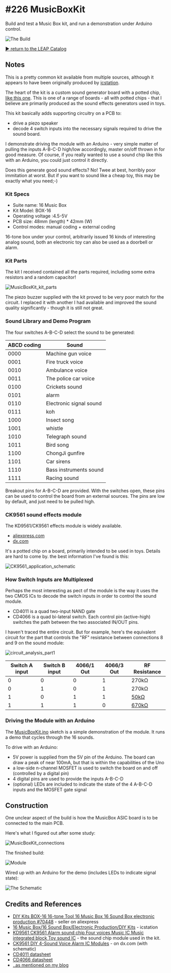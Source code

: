 # #226 MusicBoxKit

Build and test a Music Box kit, and run a demonstration under Arduino control.

![The Build](./assets/MusicBoxKit_build.jpg?raw=true)


[:arrow_forward: return to the LEAP Catalog](https://leap.tardate.com)

## Notes

This is a pretty common kit available from multiple sources, although it appears to have been originally produced by
[icstation](http://www.icstation.com/music-box16-sound-boxelectronic-productiondiy-kits-p-1750.html).

The heart of the kit is a custom sound generator board with a potted chip,
[like this one](http://www.aliexpress.com/item/KD9561-CK9561-Alarm-sound-chip-Four-voices-Music-IC-Music-integrated-block-Toy-sound-IC/32666515252.html?spm=2114.30010308.3.237.VB9BEX&ws_ab_test=searchweb201556_0,searchweb201602_3_10037_10017_405_507_10033_406_10032,searchweb201603_1&btsid=9e0eeb93-3a5d-405e-bfd5-05782cf1de0c). This is one of a range of boards - all with potted chips - that I believe are primarily produced as the sound effects generators
used in toys.

This kit basically adds supporting circuitry on a PCB to:

* drive a piezo speaker
* decode 4 switch inputs into the necessary signals required to drive the sound board.

I demonstrate driving the module with an Arduino - very simple matter of pulling the inputs A-B-C-D high/low accordingly, master on/off thrown in for good measure. Of course, if you really wanted to use a sound chip like this with an Arduino, you could just control it directly.

Does this generate good sound effects? No! Twee at best, horribly poor immitation at worst. But if you want to sound like a cheap toy, this may be
exactly what you need;-)

### Kit Specs

* Suite name: 16 Music Box
* Kit Model: BOX-16
* Operating voltage :4.5-5V
* PCB size: 48mm (length) * 42mm (W)
* Control modes: manual coding + external coding

16-tone box under your control, arbitrarily issued 16 kinds of interesting analog sound, both an electronic toy can also be used as a doorbell or alarm.

### Kit Parts

The kit I received contained all the parts required, including some extra resistors and a random capacitor!

![MusicBoxKit_kit_parts](./assets/MusicBoxKit_kit_parts.jpg?raw=true)

The piezo buzzer supplied with the kit proved to be very poor match for the circuit.
I replaced it with another I had available and improved the sound quality significantly - though it is still not great.


### Sound Library and Demo Program

The four switches A-B-C-D select the sound to be generated:

| ABCD coding | Sound                   |
|-------------|-------------------------|
| 0000        | Machine gun voice       |
| 0001        | Fire truck voice        |
| 0010        | Ambulance voice         |
| 0011        | The police car voice    |
| 0100        | Crickets sound          |
| 0101        | alarm                   |
| 0110        | Electronic signal sound |
| 0111        | koh                     |
| 1000        | Insect song             |
| 1001        | whistle                 |
| 1010        | Telegraph sound         |
| 1011        | Bird song               |
| 1100        | ChongJi gunfire         |
| 1101        | Car sirens              |
| 1110        | Bass instruments sound  |
| 1111        | Racing sound            |

Breakout pins for A-B-C-D are provided. With the switches open, these pins can be used to control the board from an
external sources. The pins are low by default, and just need to be pulled high.

### CK9561 sound effects module

The KD9561/CK9561 effects module is widely available.

* [aliexpress.com](http://www.aliexpress.com/item/KD9561-CK9561-Alarm-sound-chip-Four-voices-Music-IC-Music-integrated-block-Toy-sound-IC/32666515252.html?spm=2114.30010308.3.237.VB9BEX&ws_ab_test=searchweb201556_0,searchweb201602_3_10037_10017_405_507_10033_406_10032,searchweb201603_1&btsid=9e0eeb93-3a5d-405e-bfd5-05782cf1de0c)
* [dx.com](http://www.dx.com/p/ck9561-diy-4-sound-voice-alarm-ic-modules-brown-silver-4-pcs-342698#.V3iBKpN97XE)

It's a potted chip on a board, primarily intended to be used in toys. Details are hard to come by. the best information I've found is this:

![CK9561_application_schematic](./assets/CK9561_application_schematic.png?raw=true)


### How Switch Inputs are Multiplexed

Perhaps the most interesting as pect of the module is the way it uses the two CMOS ICs to decode the switch inputs
in order to control the sound module.

* CD4011 is a quad two-input NAND gate
* CD4066 is a quad bi-lateral switch. Each control pin (active-high) switches the path between the two associated IN/OUT pins.

I haven't traced the entire circuit. But for example, here's the equivalent circuit for the part that controls the "RF" resistance between connections 8 and 9 on the sound module:

![circuit_analysis_part1](./assets/circuit_analysis_part1.jpg?raw=true)

| Switch A input | Switch B input | 4066/1 Out | 4066/3 Out | RF Resistance |
|----------------|----------------|------------|------------|---------------|
| 0              | 0              | 0          | 1          | 270kΩ         |
| 0              | 1              | 0          | 1          | 270kΩ         |
| 1              | 0              | 1          | 1          | [50kΩ](http://toolbox.tardate.com/?formula=62%7C270#ResistorCalculator) |
| 1              | 1              | 1          | 0          | [670kΩ](http://toolbox.tardate.com/?formula=(62%7C270)%2B620#ResistorCalculator) |


### Driving the Module with an Arduino

The [MusicBoxKit.ino](./MusicBoxKit.ino) sketch is a simple demonstration of the module.
It runs a demo that cycles through the 16 sounds.

To drive with an Arduino:

* 5V power is supplied from the 5V pin of the Arduino. The board can draw a peak of near 100mA, but that is within the capabilities of the Uno
* a low-side n-channel MOSFET is used to switch the board on and off (controlled by a digital pin)
* 4 digital pins are used to provide the inputs A-B-C-D
* (optional) LEDs are included to indicate the state of the 4 A-B-C-D inputs and the MOSFET gate signal


## Construction

One unclear aspect of the build is how the MusicBox ASIC board is to be connected to the main PCB.

Here's what I figured out after some study:

![MusicBoxKit_connections](./assets/MusicBoxKit_connections.png?raw=true)

The finished build:

![Module](./assets/MusicBoxKit_module.jpg?raw=true)

Wired up with an Arduino for the demo (includes LEDs to indicate signal state):

![The Schematic](./assets/MusicBoxKit_schematic.jpg?raw=true)

## Credits and References
* [DIY Kits BOX-16 16-tone Tool 16 Music Box 16 Sound Box electronic production #70448](http://www.aliexpress.com/item/DIY-Kits-BOX-16-16-tone-Tool-16-Music-Box-16-Sound-Box-electronic-production-70448/32361863021.html) - seller on aliexpress
* [16 Music Box/16 Sound Box/Electronic Production/DIY Kits](http://www.icstation.com/music-box16-sound-boxelectronic-productiondiy-kits-p-1750.html) - icstation
* [KD9561 CK9561 Alarm sound chip Four voices Music IC Music integrated block Toy sound IC](http://www.aliexpress.com/item/KD9561-CK9561-Alarm-sound-chip-Four-voices-Music-IC-Music-integrated-block-Toy-sound-IC/32666515252.html?spm=2114.30010308.3.237.VB9BEX&ws_ab_test=searchweb201556_0,searchweb201602_3_10037_10017_405_507_10033_406_10032,searchweb201603_1&btsid=9e0eeb93-3a5d-405e-bfd5-05782cf1de0c) - the sound chip module used in the kit.
* [CK9561 DIY 4-Sound Voice Alarm IC Modules](http://www.dx.com/p/ck9561-diy-4-sound-voice-alarm-ic-modules-brown-silver-4-pcs-342698#.V3iBKpN97XE) - on dx.com (with schematic)
* [CD4011 datasheet](http://www.futurlec.com/4000Series/CD4011.shtml)
* [CD4066 datasheet](http://www.futurlec.com/4000Series/CD4066.shtml)
* [..as mentioned on my blog](https://blog.tardate.com/2017/01/littlearduinoprojects226-music-box.html)
